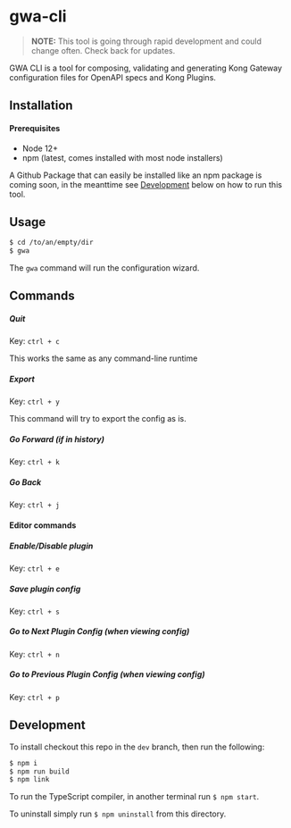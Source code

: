 # gwa-cli

> **NOTE:** This tool is going through rapid development and could change often. Check back for updates.

GWA CLI is a tool for composing, validating and generating Kong Gateway configuration files for OpenAPI specs and Kong Plugins.

## Installation

#### Prerequisites

- Node 12+
- npm (latest, comes installed with most node installers)

A Github Package that can easily be installed like an npm package is coming soon, in the meanttime see [Development](#development) below on how to run this tool.

## Usage

```bash
$ cd /to/an/empty/dir
$ gwa
```

The `gwa` command will run the configuration wizard.


## Commands

##### Quit

Key: `ctrl + c`

This works the same as any command-line runtime

##### Export

Key: `ctrl + y`

This command will try to export the config as is.

##### Go Forward (if in history)

Key: `ctrl + k`

##### Go Back

Key: `ctrl + j`

#### Editor commands

##### Enable/Disable plugin

Key: `ctrl + e`

##### Save plugin config

Key: `ctrl + s`

##### Go to Next Plugin Config (when viewing config)

Key: `ctrl + n`

##### Go to Previous Plugin Config (when viewing config)

Key: `ctrl + p`


## Development

To install checkout this repo in the `dev` branch, then run the following:

```bash
$ npm i
$ npm run build
$ npm link
```

To run the TypeScript compiler, in another terminal run `$ npm start`.

To uninstall simply run `$ npm uninstall` from this directory.
